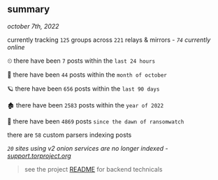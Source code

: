 
## summary
_october 7th, 2022_

currently tracking `125` groups across `221` relays & mirrors - _`74` currently online_

⏲ there have been `7` posts within the `last 24 hours`

🦈 there have been `44` posts within the `month of october`

🪐 there have been `656` posts within the `last 90 days`

🏚 there have been `2583` posts within the `year of 2022`

🦕 there have been `4869` posts `since the dawn of ransomwatch`

there are `58` custom parsers indexing posts

_`20` sites using v2 onion services are no longer indexed - [support.torproject.org](https://support.torproject.org/onionservices/v2-deprecation/)_

> see the project [README](https://github.com/joshhighet/ransomwatch#ransomwatch--) for backend technicals
